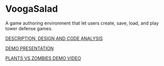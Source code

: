 # VoogaSalad

A game authoring environment that let users create, save, load, and play tower defense games. 

[DESCRIPTION, DESIGN AND CODE ANALYSIS](ANALYSIS.md)

[DEMO PRESENTATION](https://drive.google.com/open?id=1To-xAtRlV9e0cSQ_AogEugXytv57KDaiUk59px-w-bY)

[PLANTS VS ZOMBIES DEMO VIDEO](DemoVids/PvZ_Anh.mp4)
